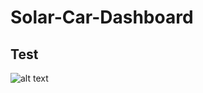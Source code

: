 # Solar-Car-Dashboard
## Test  
![alt text](https://github.com/shankar-shiv/solar-car-dashboard/blob/master/Design/dashboard_Version3_cropped.png "Alpha")
